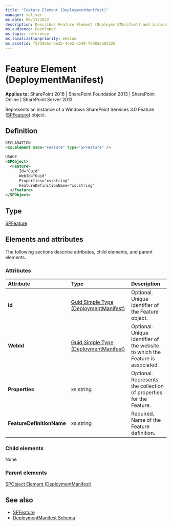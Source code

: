 ```yaml
---
title: "Feature Element (DeploymentManifest)"
manager: soliver
ms.date: 06/13/2022
description: Describes Feature Element (DeploymentManifest) and includes information on elements and attributes.
ms.audience: Developer
ms.topic: reference
ms.localizationpriority: medium
ms.assetid: f5739e5c-be3b-4ce2-a540-7d98aeb03320
---
```


# Feature Element (DeploymentManifest)

**Applies to:** SharePoint 2016 | SharePoint Foundation 2013 | SharePoint Online | SharePoint Server 2013

Represents an instance of a Windows SharePoint Services 3.0 Feature ([SPFeature](https://msdn.microsoft.com/library/Microsoft.SharePoint.SPFeature.aspx)) object.

## Definition

```XML
DECLARATION
<xs:element name="Feature" type="SPFeature" />

USAGE
<SPObject>
  <Feature>
      Id="Guid"
      WebId="Guid"
      Properties="xs:string"
      FeatureDefinitionName="xs:string"
  </Feature>
</SPObject>

```

## Type

[SPFeature](https://msdn.microsoft.com/library/Microsoft.SharePoint.SPFeature.aspx)

## Elements and attributes

The following sections describe attributes, child elements, and parent elements.

### Attributes

|**Attribute**|**Type**|**Description**|
|:-----|:-----|:-----|
|**Id** <br/> |[Guid Simple Type (DeploymentManifest)](guid-simple-type-deploymentmanifest.md) <br/> |Optional. Unique identifier of the Feature object.  <br/> |
|**WebId** <br/> |[Guid Simple Type (DeploymentManifest)](guid-simple-type-deploymentmanifest.md) <br/> |Optional. Unique identifier of the website to which the Feature is associated.  <br/> |
|**Properties** <br/> |xs:string  <br/> |Optional. Represents the collection of properties for the Feature.  <br/> |
|**FeatureDefinitionName** <br/> |xs:string  <br/> |Required. Name of the Feature definition.  <br/> |

### Child elements

None

### Parent elements

[SPObject Element (DeploymentManifest)](spobject-element-deploymentmanifest.md)

## See also

- [SPFeature](https://msdn.microsoft.com/library/Microsoft.SharePoint.SPFeature.aspx)
- [DeploymentManifest Schema](deploymentmanifest-schema.md)
